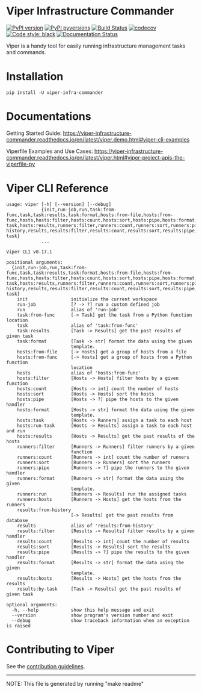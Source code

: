 Viper Infrastructure Commander
==============================
[![PyPI version](https://img.shields.io/pypi/v/viper-infra-commander.svg)](https://pypi.org/project/viper-infra-commander)
[![PyPI pyversions](https://img.shields.io/pypi/pyversions/viper-infra-commander.svg)](https://pypi.org/project/viper-infra-commander)
[![Build Status](https://travis-ci.com/sayanarijit/viper.svg?branch=master)](https://travis-ci.com/sayanarijit/viper)
[![codecov](https://codecov.io/gh/sayanarijit/viper/branch/master/graph/badge.svg)](https://codecov.io/gh/sayanarijit/viper)
[![Code style: black](https://img.shields.io/badge/code%20style-black-000000.svg)](https://github.com/python/black)
[![Documentation Status](https://readthedocs.org/projects/viper-infrastructure-commander/badge/?version=latest)](https://viper-infrastructure-commander.readthedocs.io)

Viper is a handy tool for easily running infrastructure management tasks and commands.


Installation
============

    pip install -U viper-infra-commander


Documentations
==============
Getting Started Guide: https://viper-infrastructure-commander.readthedocs.io/en/latest/viper.demo.html#viper-cli-examples


Viperfile Examples and Use Cases: https://viper-infrastructure-commander.readthedocs.io/en/latest/viper.html#viper-project-apis-the-viperfile-py


Viper CLI Reference
===================
```
usage: viper [-h] [--version] [--debug]
             {init,run-job,run,task:from-func,task,task:results,task:format,hosts:from-file,hosts:from-func,hosts,hosts:filter,hosts:count,hosts:sort,hosts:pipe,hosts:format,hosts:task,hosts:run-task,hosts:results,runners:filter,runners:count,runners:sort,runners:pipe,runners:format,runners:run,runners:hosts,results:from-history,results,results:filter,results:count,results:sort,results:pipe,results:format,results:hosts,results:by-task}
             ...

Viper CLI v0.17.1

positional arguments:
  {init,run-job,run,task:from-func,task,task:results,task:format,hosts:from-file,hosts:from-func,hosts,hosts:filter,hosts:count,hosts:sort,hosts:pipe,hosts:format,hosts:task,hosts:run-task,hosts:results,runners:filter,runners:count,runners:sort,runners:pipe,runners:format,runners:run,runners:hosts,results:from-history,results,results:filter,results:count,results:sort,results:pipe,results:format,results:hosts,results:by-task}
    init                initialize the current workspace
    run-job             [? -> ?] run a custom defined job
    run                 alias of 'run-job'
    task:from-func      [-> Task] get the task from a Python function location
    task                alias of 'task:from-func'
    task:results        [Task -> Results] get the past results of given task
    task:format         [Task -> str] format the data using the given
                        template.
    hosts:from-file     [-> Hosts] get a group of hosts from a file
    hosts:from-func     [-> Hosts] get a group of hosts from a Python function
                        location
    hosts               alias of 'hosts:from-func'
    hosts:filter        [Hosts -> Hosts] filter hosts by a given function
    hosts:count         [Hosts -> int] count the number of hosts
    hosts:sort          [Hosts -> Hosts] sort the hosts
    hosts:pipe          [Hosts -> ?] pipe the hosts to the given handler
    hosts:format        [Hosts -> str] format the data using the given
                        template.
    hosts:task          [Hosts -> Runners] assign a task to each host
    hosts:run-task      [Hosts -> Results] assign a task to each host and run
    hosts:results       [Hosts -> Results] get the past results of the hosts
    runners:filter      [Runners -> Runners] filter runners by a given
                        function
    runners:count       [Runners -> int] count the number of runners
    runners:sort        [Runners -> Runners] sort the runners
    runners:pipe        [Runners -> ?] pipe the runners to the given handler
    runners:format      [Runners -> str] format the data using the given
                        template.
    runners:run         [Runners -> Results] run the assigned tasks
    runners:hosts       [Runners -> Hosts] get the hosts from the runners
    results:from-history
                        [-> Results] get the past results from database
    results             alias of 'results:from-history'
    results:filter      [Results -> Results] filter results by a given handler
    results:count       [Results -> int] count the number of results
    results:sort        [Results -> Results] sort the results
    results:pipe        [Results -> ?] pipe the results to the given handler
    results:format      [Results -> str] format the data using the given
                        template.
    results:hosts       [Results -> Hosts] get the hosts from the results
    results:by-task     [Task -> Results] get the past results of given task

optional arguments:
  -h, --help            show this help message and exit
  --version             show program's version number and exit
  --debug               show traceback information when an exception is raised
```

Contributing to Viper
=====================
See the [contribution guidelines](https://github.com/sayanarijit/viper/blob/master/CONTRIBUTING.md).

---

NOTE: This file is generated by running "make readme"
